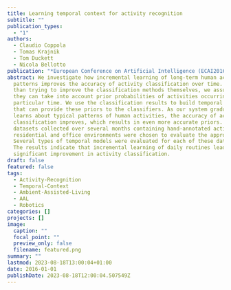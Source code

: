 ```yaml
---
title: Learning temporal context for activity recognition
subtitle: ""
publication_types:
  - "1"
authors:
  - Claudio Coppola
  - Tomas Krajnik
  - Tom Duckett
  - Nicola Bellotto
publication: "*European Conference on Artificial Intelligence (ECAI2016)*"
abstract: We investigate how incremental learning of long-term human activity
  patterns improves the accuracy of activity classification over time. Rather
  than trying to improve the classification methods themselves, we assume that
  they can take into account prior probabilities of activities occurring at a
  particular time. We use the classification results to build temporal models
  that can provide these priors to the classifiers. As our system gradually
  learns about typical patterns of human activities, the accuracy of activity
  classification improves, which results in even more accurate priors. Two
  datasets collected over several months containing hand-annotated activity in
  residential and office environments were chosen to evaluate the approach.
  Several types of temporal models were evaluated for each of these datasets.
  The results indicate that incremental learning of daily routines leads to a
  significant improvement in activity classification.
draft: false
featured: false
tags:
  - Activity-Recognition
  - Temporal-Context
  - Ambient-Assisted-Living
  - AAL
  - Robotics
categories: []
projects: []
image:
  caption: ""
  focal_point: ""
  preview_only: false
  filename: featured.png
summary: ""
lastmod: 2023-08-18T13:00:04+01:00
date: 2016-01-01
publishDate: 2023-08-18T12:00:04.507549Z
---
```

